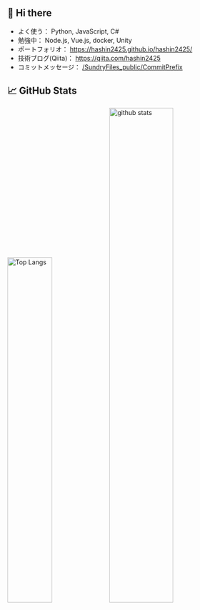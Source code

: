 ## 🌱 Hi there

 - よく使う： Python, JavaScript, C#
 - 勉強中： Node.js, Vue.js, docker, Unity
 - ポートフォリオ： https://hashin2425.github.io/hashin2425/
 - 技術ブログ(Qiita)： https://qiita.com/hashin2425
  - コミットメッセージ： [/SundryFiles_public/CommitPrefix](https://github.com/hashin2425/SundryFiles_public/tree/main/CommitPrefix)

## 📈 GitHub Stats

<p align="left">
  <img alt="Top Langs" width="44.5%" src="https://github-readme-stats-vercel-wea9.vercel.app/api/top-langs/?username=hashin2425&layout=compact&show_icons=true&hide=jupyter%20notebook" />
  <img alt="github stats" width="53.3%" src="https://github-readme-stats-vercel-wea9.vercel.app/api?username=hashin2425&show_icons=ture&count_private=true" />
</p>

